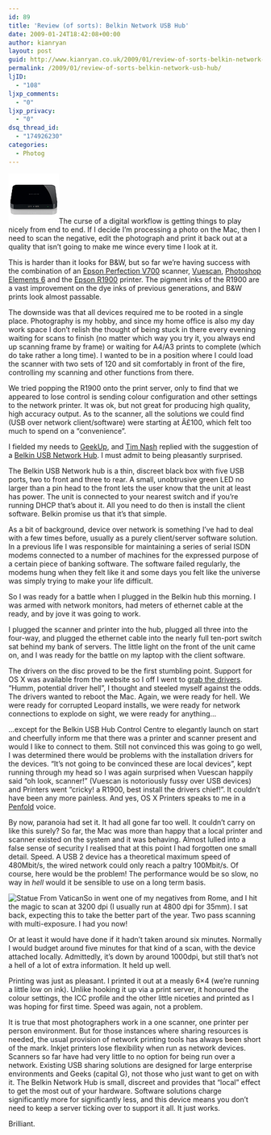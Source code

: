```yaml
---
id: 89
title: 'Review (of sorts): Belkin Network USB Hub'
date: 2009-01-24T18:42:08+00:00
author: kianryan
layout: post
guid: http://www.kianryan.co.uk/2009/01/review-of-sorts-belkin-network-usb-hub/
permalink: /2009/01/review-of-sorts-belkin-network-usb-hub/
ljID:
  - "108"
ljxp_comments:
  - "0"
ljxp_privacy:
  - "0"
dsq_thread_id:
  - "174926230"
categories:
  - Photog
---
```

<img class="alignleft size-full wp-image-92" title="Belkin Network USB Hub" src="/assets/images/2009/01/thn1001_f5l009.gif" alt="Belkin Network USB Hub"   />The curse of a digital workflow is getting things to play nicely from end to end. If I decide I’m processing a photo on the Mac, then I need to scan the negative, edit the photograph and print it back out at a quality that isn’t going to make me wince every time I look at it.

This is harder than it looks for B&W, but so far we’re having success with the combination of an [Epson Perfection V700](http://www.epson.co.uk/products/scanners/Perfectionv700Photo.htm) scanner, [Vuescan](http://www.hamrick.com/), [Photoshop Elements 6](http://www.adobe.com/products/photoshopelmac/) and the [Epson R1900](http://www.epson.com/cgi-bin/Store/consumer/consDetail.jsp?oid=63073901) printer. The pigment inks of the R1900 are a vast improvement on the dye inks of previous generations, and B&W prints look almost passable.

The downside was that all devices required me to be rooted in a single place. Photography is my hobby, and since my home office is also my day work space I don’t relish the thought of being stuck in there every evening waiting for scans to finish (no matter which way you try it, you always end up scanning frame by frame) or waiting for A4/A3 prints to complete (which do take rather a long time). I wanted to be in a position where I could load the scanner with two sets of 120 and sit comfortably in front of the fire, controlling my scanning and other functions from there.

We tried popping the R1900 onto the print server, only to find that we appeared to lose control is sending colour configuration and other settings to the network printer. It was ok, but not great for producing high quality, high accuracy output. As to the scanner, all the solutions we could find (USB over network client/software) were starting at Â£100, which felt too much to spend on a “convenience”.

I fielded my needs to [GeekUp](http://geekup.org/), and [Tim Nash](http://www.timnash.co.uk/) replied with the suggestion of a [Belkin USB Network Hub](http://www.belkin.com/uk/networkusbhub/). I must admit to being pleasantly surprised.

<!--more--> The Belkin USB Network hub is a thin, discreet black box with five USB ports, two to front and three to rear. A small, unobtrusive green LED no larger than a pin head to the front lets the user know that the unit at least has power. The unit is connected to your nearest switch and if you’re running DHCP that’s about it. All you need to do then is install the client software. Belkin promise us that it’s that simple.

As a bit of background, device over network is something I’ve had to deal with a few times before, usually as a purely client/server software solution. In a previous life I was responsible for maintaining a series of serial ISDN modems connected to a number of machines for the expressed purpose of a certain piece of banking software. The software failed regularly, the modems hung when they felt like it and some days you felt like the universe was simply trying to make your life difficult.

So I was ready for a battle when I plugged in the Belkin hub this morning. I was armed with network monitors, had meters of ethernet cable at the ready, and by jove it was going to work.

I plugged the scanner and printer into the hub, plugged all three into the four-way, and plugged the ethernet cable into the nearly full ten-port switch sat behind my bank of servers. The little light on the front of the unit came on, and I was ready for the battle on my laptop with the client software.

The drivers on the disc proved to be the first stumbling point. Support for OS X was available from the website so I off I went to [grab the drivers](http://www.belkin.com/uk/support/article/?lid=enu&pid=F5L009uk&aid=9174&scid=0). “Humm, potential driver hell”, I thought and steeled myself against the odds. The drivers wanted to reboot the Mac. Again, we were ready for hell. We were ready for corrupted Leopard installs, we were ready for network connections to explode on sight, we were ready for anything…

…except for the Belkin USB Hub Control Centre to elegantly launch on start and cheerfully inform me that there was a printer and scanner present and would I like to connect to them. Still not convinced this was going to go well, I was determined there would be problems with the installation drivers for the devices. “It’s not going to be convinced these are local devices”, kept running through my head so I was again surprised when Vuescan happily said “oh look, scanner!” (Vuescan is notoriously fussy over USB devices) and Printers went “cricky! a R1900, best install the drivers chief!”. It couldn’t have been any more painless. And yes, OS X Printers speaks to me in a [Penfold](http://en.wikipedia.org/wiki/Penfold_(character)#Heroes) voice.

By now, paranoia had set it. It had all gone far too well. It couldn’t carry on like this surely? So far, the Mac was more than happy that a local printer and scanner existed on the system and it was behaving. Almost lulled into a false sense of security I realised that at this point I had forgotten one small detail. Speed. A USB 2 device has a theoretical maximum speed of 480Mbit/s, the wired network could only reach a paltry 100Mbit/s. Of course, here would be the problem! The performance would be so slow, no way in _hell_ would it be sensible to use on a long term basis.

<img class="alignright size-medium wp-image-93" title="Statue From Vatican" src="/assets/images/2009/01/rome-198x300.jpg" alt="Statue From Vatican"   srcset="/assets/images/2009/01/rome-198x300.jpg 198w, /assets/images/2009/01/rome.jpg 640w" sizes="(max-width: 198px) 100vw, 198px" />So in went one of my negatives from Rome, and I hit the magic to scan at 3200 dpi (I usually run at 4800 dpi for 35mm). I sat back, expecting this to take the better part of the year. Two pass scanning with multi-exposure. I had you now!

Or at least it would have done if it hadn’t taken around six minutes. Normally I would budget around five minutes for that kind of a scan, with the device attached locally. Admittedly, it’s down by around 1000dpi, but still that’s not a hell of a lot of extra information. It held up well.

Printing was just as pleasant. I printed it out at a measly 6×4 (we’re running a little low on ink). Unlike hooking it up via a print server, it honoured the colour settings, the ICC profile and the other little niceties and printed as I was hoping for first time. Speed was again, not a problem.

It is true that most photographers work in a one scanner, one printer per person environment. But for those instances where sharing resources is needed, the usual provision of network printing tools has always been short of the mark. Inkjet printers lose flexibility when run as network devices. Scanners so far have had very little to no option for being run over a network. Existing USB sharing solutions are designed for large enterprise environments and Geeks (capital G), not those who just want to get on with it. The Belkin Network Hub is small, discreet and provides that “local” effect to get the most out of your hardware. Software solutions charge significantly more for significantly less, and this device means you don’t need to keep a server ticking over to support it all. It just works.

Brilliant.